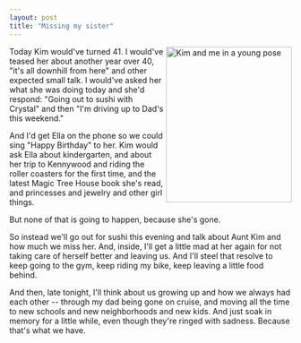 ```yaml
---
layout: post
title: "Missing my sister"
---
```




<p>
<a href="http://www.flickr.com/photos/cwinters/23041971/" 
   title="Kim and me in a young pose by Chris Winters, on Flickr"><img 
    src="http://farm1.staticflickr.com/16/23041971_e3a19c7084.jpg" 
    width="224" height="278" alt="Kim and me in a young pose" 
    align="right" /></a>
</p>

<p>Today Kim would've turned 41. I would've teased her about
another year over 40, "it's all downhill from here" and other
expected small talk. I would've asked her what she was doing
today and she'd respond: "Going out to sushi with Crystal" and
then "I'm driving up to Dad's this weekend."</p>

<p>And I'd get Ella on the phone so we could sing "Happy
Birthday" to her. Kim would ask Ella about kindergarten, and
about her trip to Kennywood and riding the roller coasters for
the first time, and the latest Magic Tree House book she's read,
and princesses and jewelry and other girl things.</p>

<p>But none of that is going to happen, because she's gone.</p>

<p>So instead we'll go out for sushi this evening and talk about
Aunt Kim and how much we miss her. And, inside, I'll get a little
mad at her again for not taking care of herself better and
leaving us. And I'll steel that resolve to keep going to the gym,
keep riding my bike, keep leaving a little food behind.</p>

<p>And then, late tonight, I'll think about us growing up and how
we always had each other -- through my dad being gone on cruise,
and moving all the time to new schools and new neighborhoods and
new kids. And just soak in memory for a little while, even though
they're ringed with sadness. Because that's what we have.</p>



